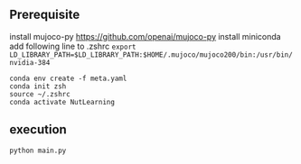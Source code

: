 ## Prerequisite
install mujoco-py https://github.com/openai/mujoco-py
install miniconda
add following line to .zshrc
``` export LD_LIBRARY_PATH=$LD_LIBRARY_PATH:$HOME/.mujoco/mujoco200/bin:/usr/bin/nvidia-384 ```
```
conda env create -f meta.yaml
conda init zsh
source ~/.zshrc
conda activate NutLearning
```

## execution
``` python main.py ```

